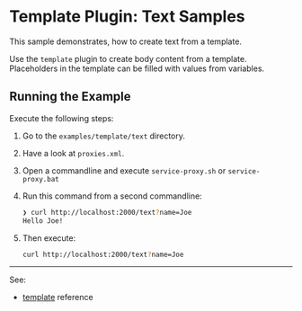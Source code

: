 # Template Plugin: Text Samples 

This sample demonstrates, how to create text from a template.

Use the `template` plugin to create body content from a template. Placeholders in the template can be filled with values from variables. 

## Running the Example

Execute the following steps:

1. Go to the `examples/template/text` directory.

2. Have a look at `proxies.xml`.

2. Open a commandline and execute `service-proxy.sh` or `service-proxy.bat` 

3. Run this command from a second commandline: 

   ```bash
   ❯ curl http://localhost:2000/text?name=Joe
   Hello Joe!
   ```

4. Then execute:

   ```bash
   curl http://localhost:2000/text?name=Joe     
   ```

---
See:
- [template](https://membrane-soa.org/api-gateway-doc/current/configuration/reference/template.htm) reference 